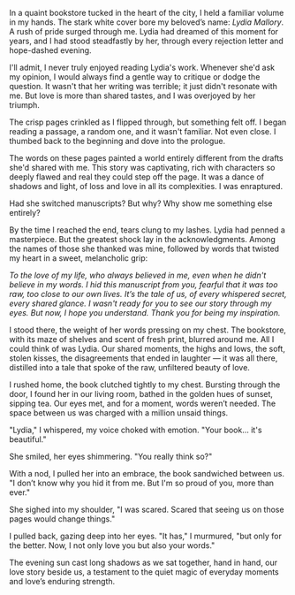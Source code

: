 In a quaint bookstore tucked in the heart of the city, I held a familiar volume in my hands. The stark white cover bore my beloved’s name: *Lydia Mallory*. A rush of pride surged through me. Lydia had dreamed of this moment for years, and I had stood steadfastly by her, through every rejection letter and hope-dashed evening.

I'll admit, I never truly enjoyed reading Lydia's work. Whenever she'd ask my opinion, I would always find a gentle way to critique or dodge the question. It wasn't that her writing was terrible; it just didn't resonate with me. But love is more than shared tastes, and I was overjoyed by her triumph.

The crisp pages crinkled as I flipped through, but something felt off. I began reading a passage, a random one, and it wasn't familiar. Not even close. I thumbed back to the beginning and dove into the prologue.

The words on these pages painted a world entirely different from the drafts she'd shared with me. This story was captivating, rich with characters so deeply flawed and real they could step off the page. It was a dance of shadows and light, of loss and love in all its complexities. I was enraptured.

Had she switched manuscripts? But why? Why show me something else entirely?

By the time I reached the end, tears clung to my lashes. Lydia had penned a masterpiece. But the greatest shock lay in the acknowledgments. Among the names of those she thanked was mine, followed by words that twisted my heart in a sweet, melancholic grip:

*To the love of my life, who always believed in me, even when he didn't believe in my words. I hid this manuscript from you, fearful that it was too raw, too close to our own lives. It’s the tale of us, of every whispered secret, every shared glance. I wasn't ready for you to see our story through my eyes. But now, I hope you understand. Thank you for being my inspiration.*

I stood there, the weight of her words pressing on my chest. The bookstore, with its maze of shelves and scent of fresh print, blurred around me. All I could think of was Lydia. Our shared moments, the highs and lows, the soft, stolen kisses, the disagreements that ended in laughter — it was all there, distilled into a tale that spoke of the raw, unfiltered beauty of love.

I rushed home, the book clutched tightly to my chest. Bursting through the door, I found her in our living room, bathed in the golden hues of sunset, sipping tea. Our eyes met, and for a moment, words weren’t needed. The space between us was charged with a million unsaid things.

"Lydia," I whispered, my voice choked with emotion. "Your book... it's beautiful."

She smiled, her eyes shimmering. "You really think so?"

With a nod, I pulled her into an embrace, the book sandwiched between us. "I don’t know why you hid it from me. But I'm so proud of you, more than ever."

She sighed into my shoulder, "I was scared. Scared that seeing us on those pages would change things."

I pulled back, gazing deep into her eyes. "It has," I murmured, "but only for the better. Now, I not only love you but also your words."

The evening sun cast long shadows as we sat together, hand in hand, our love story beside us, a testament to the quiet magic of everyday moments and love’s enduring strength.